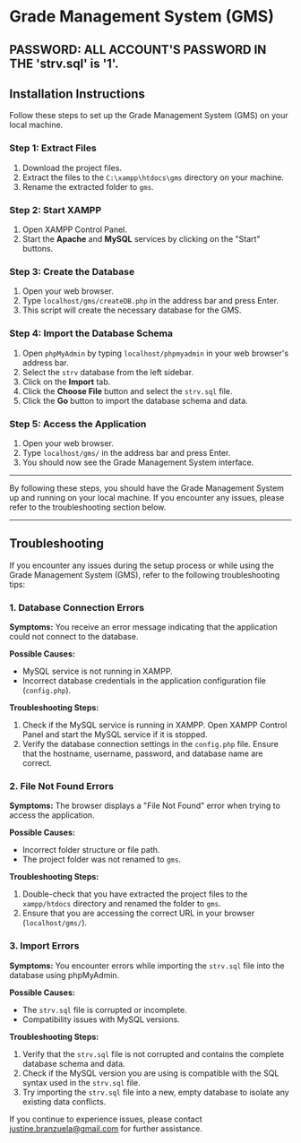 # Grade Management System (GMS)

## **PASSWORD:** ALL ACCOUNT'S PASSWORD IN THE 'strv.sql' is '1'.

## Installation Instructions

Follow these steps to set up the Grade Management System (GMS) on your local machine.

### Step 1: Extract Files

1. Download the project files.
2. Extract the files to the `C:\xampp\htdocs\gms` directory on your machine.
3. Rename the extracted folder to `gms`.

### Step 2: Start XAMPP

1. Open XAMPP Control Panel.
2. Start the **Apache** and **MySQL** services by clicking on the "Start" buttons.

### Step 3: Create the Database

1. Open your web browser.
2. Type `localhost/gms/createDB.php` in the address bar and press Enter.
3. This script will create the necessary database for the GMS.

### Step 4: Import the Database Schema

1. Open `phpMyAdmin` by typing `localhost/phpmyadmin` in your web browser's address bar.
2. Select the `strv` database from the left sidebar.
3. Click on the **Import** tab.
4. Click the **Choose File** button and select the `strv.sql` file.
5. Click the **Go** button to import the database schema and data.

### Step 5: Access the Application

1. Open your web browser.
2. Type `localhost/gms/` in the address bar and press Enter.
3. You should now see the Grade Management System interface.

---

By following these steps, you should have the Grade Management System up and running on your local machine. If you encounter any issues, please refer to the troubleshooting section below.

---

## Troubleshooting

If you encounter any issues during the setup process or while using the Grade Management System (GMS), refer to the following troubleshooting tips:

### 1. Database Connection Errors

**Symptoms:** You receive an error message indicating that the application could not connect to the database.

**Possible Causes:**
- MySQL service is not running in XAMPP.
- Incorrect database credentials in the application configuration file (`config.php`).

**Troubleshooting Steps:**
1. Check if the MySQL service is running in XAMPP. Open XAMPP Control Panel and start the MySQL service if it is stopped.
2. Verify the database connection settings in the `config.php` file. Ensure that the hostname, username, password, and database name are correct.

### 2. File Not Found Errors

**Symptoms:** The browser displays a "File Not Found" error when trying to access the application.

**Possible Causes:**
- Incorrect folder structure or file path.
- The project folder was not renamed to `gms`.

**Troubleshooting Steps:**
1. Double-check that you have extracted the project files to the `xampp/htdocs` directory and renamed the folder to `gms`.
2. Ensure that you are accessing the correct URL in your browser (`localhost/gms/`).

### 3. Import Errors

**Symptoms:** You encounter errors while importing the `strv.sql` file into the database using phpMyAdmin.

**Possible Causes:**
- The `strv.sql` file is corrupted or incomplete.
- Compatibility issues with MySQL versions.

**Troubleshooting Steps:**
1. Verify that the `strv.sql` file is not corrupted and contains the complete database schema and data.
2. Check if the MySQL version you are using is compatible with the SQL syntax used in the `strv.sql` file.
3. Try importing the `strv.sql` file into a new, empty database to isolate any existing data conflicts.

If you continue to experience issues, please contact justine.branzuela@gmail.com for further assistance.
